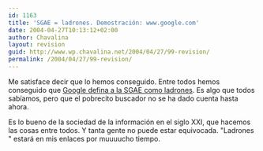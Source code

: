 ```yaml
---
id: 1163
title: 'SGAE = ladrones. Demostración: www.google.com'
date: 2004-04-27T10:13:12+02:00
author: Chavalina
layout: revision
guid: http://www.wp.chavalina.net/2004/04/27/99-revision/
permalink: /2004/04/27/99-revision/
---
```

Me satisface decir que lo hemos conseguido. Entre todos hemos conseguido que <a href="http://www.google.es/search?q=ladrones&#038;ie=UTF-8&#038;oe=UTF-8&#038;hl=es&#038;btnG=B%C3%BAsqueda+en+Google&#038;meta=" target="_blank">Google defina a la SGAE como ladrones</a>. Es algo que todos sabíamos, pero que el pobrecito buscador no se ha dado cuenta hasta ahora.

Es lo bueno de la sociedad de la información en el siglo XXI, que hacemos las cosas entre todos. Y tanta gente no puede estar equivocada. "Ladrones " estará en mis enlaces por muuuucho tiempo.